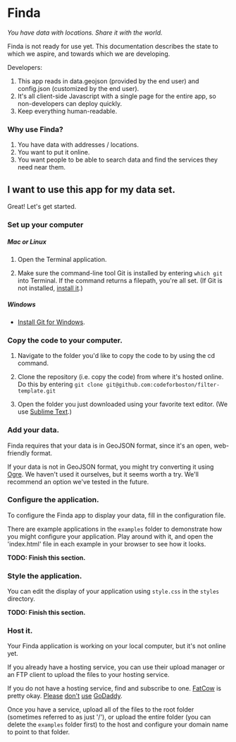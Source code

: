 # Finda

_You have data with locations. Share it with the world._


Finda is not ready for use yet. This documentation describes the state to which we aspire, and towards which we are developing.

Developers:

1. This app reads in data.geojson (provided by the end user) and config.json (customized by the end user).
2. It's all client-side Javascript with a single page for the entire app, so non-developers can deploy quickly.
3. Keep everything human-readable.


### Why use Finda?

1. You have data with addresses / locations.
2. You want to put it online.
3. You want people to be able to search data and find the services they need near them.


## I want to use this app for my data set.

Great! Let's get started.


### Set up your computer

##### Mac or Linux

1. Open the Terminal application.

2. Make sure the command-line tool Git is installed by entering `which git` into Terminal. If the command returns a filepath, you're all set. (If Git is not installed, [install it](http://git-scm.com/book/en/Getting-Started-Installing-Git).)

##### Windows

- [Install Git for Windows](http://git-scm.com/book/en/Getting-Started-Installing-Git).


### Copy the code to your computer.

1. Navigate to the folder you'd like to copy the code to by using the cd command.

2. Clone the repository (i.e. copy the code) from where it's hosted online. Do this by entering `git clone git@github.com:codeforboston/filter-template.git`

3. Open the folder you just downloaded using your favorite text editor. (We use [Sublime Text](http://www.sublimetext.com/).)


### Add your data.

Finda requires that your data is in GeoJSON format, since it's an open, web-friendly format.

If your data is not in GeoJSON format, you might try converting it using [Ogre](http://ogre.adc4gis.com/). We haven't used it ourselves, but it seems worth a try. We'll recommend an option we've tested in the future.


### Configure the application.

To configure the Finda app to display your data, fill in the configuration file.

There are example applications in the `examples` folder to demonstrate how you might configure your application. Play around with it, and open the 'index.html' file in each example in your browser to see how it looks.

__TODO: Finish this section.__


### Style the application.

You can edit the display of your application using `style.css` in the `styles` directory.

__TODO: Finish this section.__


### Host it.

Your Finda application is working on your local computer, but it's not online yet.

If you already have a hosting service, you can use their upload manager or an FTP client to upload the files to your hosting service.

If you do not have a hosting service, find and subscribe to one. [FatCow](http://www.fatcow.com/) is pretty okay. [Please][1] [don't][2] [use][3] [GoDaddy][4].

[1]: http://breakupwithgodaddy.com/
[2]: http://www.youtube.com/watch?v=_TbjSswtuNA#t=85
[3]: http://msmagazine.com/blog/2013/02/04/top-five-sexist-super-bowl-ads-2013/
[4]: http://www.missrepresentation.org/media/notbuyingit-godaddy-disappoints-again/

Once you have a service, upload all of the files to the root folder (sometimes referred to as just '/'), or upload the entire folder (you can delete the `examples` folder first) to the host and configure your domain name to point to that folder.

